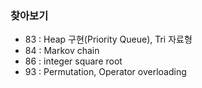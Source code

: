### 찾아보기
- 83 : Heap 구현(Priority Queue), Tri 자료형
- 84 : Markov chain
- 86 : integer square root 
- 93 : Permutation, Operator overloading
